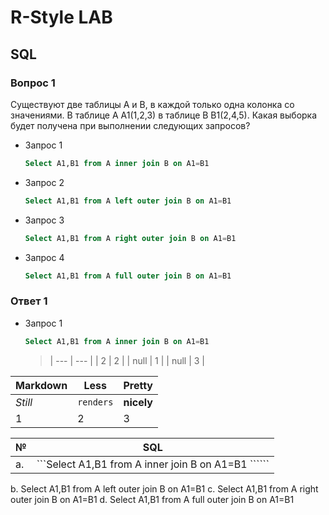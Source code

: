 # R-Style LAB

## SQL 
### Вопрос 1
Существуют две таблицы А и B, в каждой только одна колонка  cо значениями. 
В таблице А A1(1,2,3)  в таблице B B1(2,4,5). 
Какая выборка будет получена при выполнении следующих запросов? 

* Запрос 1
  ```sql 
  Select A1,B1 from A inner join B on A1=B1
  ```
* Запрос 2
  ```sql 
  Select A1,B1 from A left outer join B on A1=B1
  ```
* Запрос 3
  ```sql 
  Select A1,B1 from A right outer join B on A1=B1
  ```
* Запрос 4
  ```sql 
  Select A1,B1 from A full outer join B on A1=B1
  ```
### Ответ 1
* Запрос 1
  ```sql 
  Select A1,B1 from A inner join B on A1=B1
  ```
  > | --- | --- |
   | 2 | 2 |
   | null | 1 |
   | null | 3 |



Markdown | Less | Pretty
--- | --- | ---
*Still* | `renders` | **nicely**
1 | 2 | 3

 № | SQL
--- | --- 
а. |   ```Select A1,B1 from A inner join B on A1=B1 `````` 



b.	Select A1,B1 from A left outer join B on A1=B1
c.	Select A1,B1 from A right outer join B on A1=B1
d.	Select A1,B1 from A full outer join B on A1=B1
